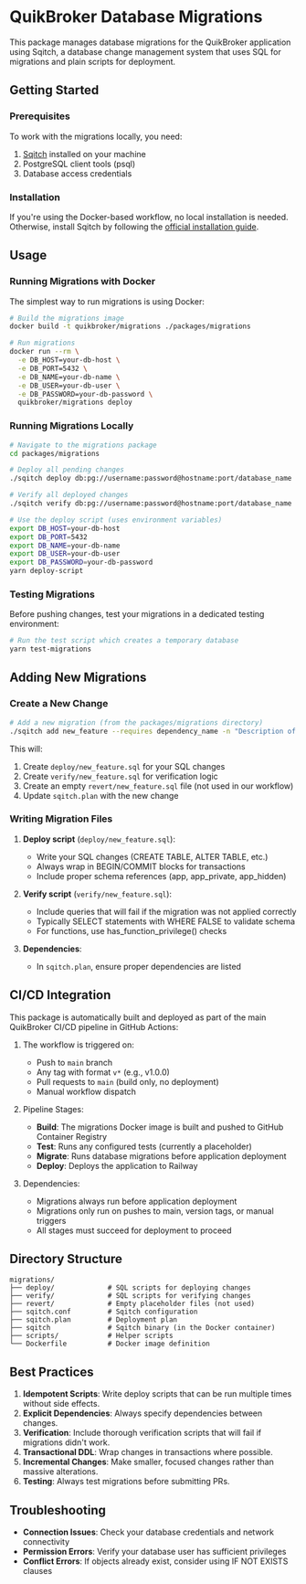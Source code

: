 # QuikBroker Database Migrations

This package manages database migrations for the QuikBroker application using Sqitch, a database change management system that uses SQL for migrations and plain scripts for deployment.

## Getting Started

### Prerequisites

To work with the migrations locally, you need:

1. [Sqitch](https://sqitch.org/download/) installed on your machine
2. PostgreSQL client tools (psql)
3. Database access credentials

### Installation

If you're using the Docker-based workflow, no local installation is needed. Otherwise, install Sqitch by following the [official installation guide](https://sqitch.org/download/).

## Usage

### Running Migrations with Docker

The simplest way to run migrations is using Docker:

```bash
# Build the migrations image
docker build -t quikbroker/migrations ./packages/migrations

# Run migrations
docker run --rm \
  -e DB_HOST=your-db-host \
  -e DB_PORT=5432 \
  -e DB_NAME=your-db-name \
  -e DB_USER=your-db-user \
  -e DB_PASSWORD=your-db-password \
  quikbroker/migrations deploy
```

### Running Migrations Locally

```bash
# Navigate to the migrations package
cd packages/migrations

# Deploy all pending changes
./sqitch deploy db:pg://username:password@hostname:port/database_name

# Verify all deployed changes
./sqitch verify db:pg://username:password@hostname:port/database_name

# Use the deploy script (uses environment variables)
export DB_HOST=your-db-host
export DB_PORT=5432
export DB_NAME=your-db-name
export DB_USER=your-db-user
export DB_PASSWORD=your-db-password
yarn deploy-script
```

### Testing Migrations

Before pushing changes, test your migrations in a dedicated testing environment:

```bash
# Run the test script which creates a temporary database
yarn test-migrations
```

## Adding New Migrations

### Create a New Change

```bash
# Add a new migration (from the packages/migrations directory)
./sqitch add new_feature --requires dependency_name -n "Description of the change"
```

This will:
1. Create `deploy/new_feature.sql` for your SQL changes
2. Create `verify/new_feature.sql` for verification logic
3. Create an empty `revert/new_feature.sql` file (not used in our workflow)
4. Update `sqitch.plan` with the new change

### Writing Migration Files

1. **Deploy script** (`deploy/new_feature.sql`):
   - Write your SQL changes (CREATE TABLE, ALTER TABLE, etc.)
   - Always wrap in BEGIN/COMMIT blocks for transactions
   - Include proper schema references (app, app_private, app_hidden)

2. **Verify script** (`verify/new_feature.sql`):
   - Include queries that will fail if the migration was not applied correctly
   - Typically SELECT statements with WHERE FALSE to validate schema
   - For functions, use has_function_privilege() checks

3. **Dependencies**:
   - In `sqitch.plan`, ensure proper dependencies are listed

## CI/CD Integration

This package is automatically built and deployed as part of the main QuikBroker CI/CD pipeline in GitHub Actions:

1. The workflow is triggered on:
   - Push to `main` branch
   - Any tag with format `v*` (e.g., v1.0.0)
   - Pull requests to `main` (build only, no deployment)
   - Manual workflow dispatch

2. Pipeline Stages:
   - **Build**: The migrations Docker image is built and pushed to GitHub Container Registry
   - **Test**: Runs any configured tests (currently a placeholder)
   - **Migrate**: Runs database migrations before application deployment
   - **Deploy**: Deploys the application to Railway

3. Dependencies:
   - Migrations always run before application deployment
   - Migrations only run on pushes to main, version tags, or manual triggers
   - All stages must succeed for deployment to proceed

## Directory Structure

```
migrations/
├── deploy/             # SQL scripts for deploying changes
├── verify/             # SQL scripts for verifying changes
├── revert/             # Empty placeholder files (not used)
├── sqitch.conf         # Sqitch configuration
├── sqitch.plan         # Deployment plan
├── sqitch              # Sqitch binary (in the Docker container)
├── scripts/            # Helper scripts
└── Dockerfile          # Docker image definition
```

## Best Practices

1. **Idempotent Scripts**: Write deploy scripts that can be run multiple times without side effects.
2. **Explicit Dependencies**: Always specify dependencies between changes.
3. **Verification**: Include thorough verification scripts that will fail if migrations didn't work.
4. **Transactional DDL**: Wrap changes in transactions where possible.
5. **Incremental Changes**: Make smaller, focused changes rather than massive alterations.
6. **Testing**: Always test migrations before submitting PRs.

## Troubleshooting

- **Connection Issues**: Check your database credentials and network connectivity
- **Permission Errors**: Verify your database user has sufficient privileges
- **Conflict Errors**: If objects already exist, consider using IF NOT EXISTS clauses